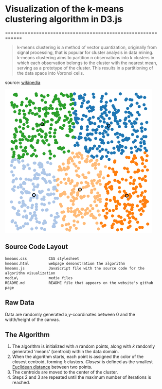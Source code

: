 # Visualization of the k-means clustering algorithm in D3.js
============================================================


> k-means clustering is a method of vector quantization, originally from signal 
processing, that is popular for cluster analysis in data mining. k-means 
clustering aims to partition n observations into k clusters in which each 
observation belongs to the cluster with the nearest mean, serving as a 
prototype of the cluster. This results in a partitioning of the data space into 
Voronoi cells.

source: [wikipedia](https://en.wikipedia.org/wiki/K-means_clustering)

![k-means clustering](/media/kmeans.png "K-means clustering")


## Source Code Layout

    kmeans.css          CSS stylesheet
    kmeans.html         webpage demonstration the algorithm
    kmeans.js           JavaScript file with the source code for the algorithm visualization
    media\				media files
    README.md           README file that appears on the website's github page


## Raw Data

Data are randomly generated x,y-coordinates between 0 and the width/height of 
the canvas.


## The Algorithm

1. The algorithm is initialized with _n_ random points, along with _k_ randomly 
generated 'means' (centroid) within the data domain. 
2. When the algorithm starts, each point is assigned the color of the closest 
centroid, forming _k_ clusters. _Closest_ is defined as the smallest 
[Euclidean distance](https://en.wikipedia.org/wiki/Euclidean_geometry) between 
two points.
3. The centroids are moved to the center of the cluster.
4. Steps 2 and 3 are repeated until the maximum number of iterations is reached.